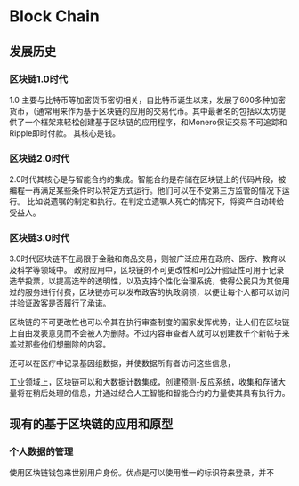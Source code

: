 # Block Chain

## 发展历史

### 区块链1.0时代

1.0 主要与比特币等加密货币密切相关，自比特币诞生以来，发展了600多种加密货币，（通常用来作为基于区块链的应用的交易代币。其中最著名的包括以太坊提供了一个框架来轻松创建基于区块链的应用程序，和Monero保证交易不可追踪和Ripple即时付款。
其核心是钱。

### 区块链2.0时代

2.0时代其核心是与智能合约的集成。智能合约是存储在区块链上的代码片段，被编程一再满足某些条件时以特定方式运行。他们可以在不受第三方监管的情况下运行。
比如说遗嘱的制定和执行。在判定立遗嘱人死亡的情况下，将资产自动转给受益人。

### 区块链3.0时代

3.0时代区块链不在局限于金融和商品交易，则被广泛应用在政府、医疗、教育以及科学等领域中。
政府应用中，区块链的不可更改性和可公开验证性可用于记录选举投票，以提高选举的透明性，以及支持个性化治理系统，使得公民只为其使用过的服务进行付费，区块链亦可以发布政客的执政纲领，以便让每个人都可以访问并验证政客是否履行了承诺。

区块链的不可更改性也可以令其在执行审查制度的国家发挥优势，让人们在区块链上自由发表意见而不会被人为删除。不过内容审查者人就可以创建数千个新帖子来盖过那些他们想删除的内容。

还可以在医疗中记录基因组数据，并使数据所有者访问这些信息，

工业领域上，区块链可以和大数据计数集成，创建预测-反应系统，收集和存储大量将在稍后处理的信息，并通过结合人工智能和智能合约的力量使其具有执行力。


## 现有的基于区块链的应用和原型

### 个人数据的管理
使用区块链钱包来世别用户身份。优点是可以使用惟一的标识符来登录，并不